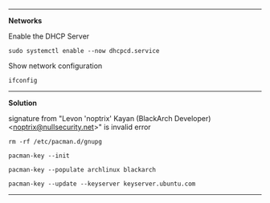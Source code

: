 <hr>

**Networks**

Enable the DHCP Server

    sudo systemctl enable --now dhcpcd.service
    
Show network configuration

    ifconfig

<hr>

**Solution**

signature from "Levon 'noptrix' Kayan (BlackArch Developer) &lt;noptrix@nullsecurity.net>" is invalid error

    rm -rf /etc/pacman.d/gnupg
    
    pacman-key --init
    
    pacman-key --populate archlinux blackarch
    
    pacman-key --update --keyserver keyserver.ubuntu.com
    
<hr>
